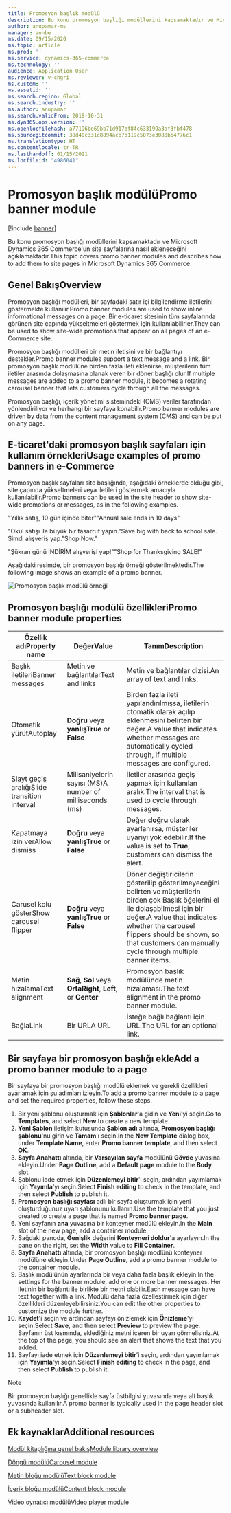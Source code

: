 ```yaml
---
title: Promosyon başlık modülü
description: Bu konu promosyon başlığı modüllerini kapsamaktadır ve Microsoft Dynamics 365 Commerce'un site sayfalarına nasıl ekleneceğini açıklamaktadır.
author: anupamar-ms
manager: annbe
ms.date: 09/15/2020
ms.topic: article
ms.prod: ''
ms.service: dynamics-365-commerce
ms.technology: ''
audience: Application User
ms.reviewer: v-chgri
ms.custom: ''
ms.assetid: ''
ms.search.region: Global
ms.search.industry: ''
ms.author: anupamar
ms.search.validFrom: 2019-10-31
ms.dyn365.ops.version: ''
ms.openlocfilehash: a77196be69bb71d917bf84c633199a3af3fbf478
ms.sourcegitcommit: 38d40c331c8894acb7b119c5073e3088b54776c1
ms.translationtype: HT
ms.contentlocale: tr-TR
ms.lasthandoff: 01/15/2021
ms.locfileid: "4986041"
---
```

# <a name="promo-banner-module"></a><span data-ttu-id="c8ec0-103">Promosyon başlık modülü</span><span class="sxs-lookup"><span data-stu-id="c8ec0-103">Promo banner module</span></span>

[!include [banner](includes/banner.md)]

<span data-ttu-id="c8ec0-104">Bu konu promosyon başlığı modüllerini kapsamaktadır ve Microsoft Dynamics 365 Commerce'un site sayfalarına nasıl ekleneceğini açıklamaktadır.</span><span class="sxs-lookup"><span data-stu-id="c8ec0-104">This topic covers promo banner modules and describes how to add them to site pages in Microsoft Dynamics 365 Commerce.</span></span>

## <a name="overview"></a><span data-ttu-id="c8ec0-105">Genel Bakış</span><span class="sxs-lookup"><span data-stu-id="c8ec0-105">Overview</span></span>

<span data-ttu-id="c8ec0-106">Promosyon başlığı modülleri, bir sayfadaki satır içi bilgilendirme iletilerini göstermekte kullanılır.</span><span class="sxs-lookup"><span data-stu-id="c8ec0-106">Promo banner modules are used to show inline informational messages on a page.</span></span> <span data-ttu-id="c8ec0-107">Bir e-ticaret sitesinin tüm sayfalarında görünen site çapında yükseltmeleri göstermek için kullanılabilirler.</span><span class="sxs-lookup"><span data-stu-id="c8ec0-107">They can be used to show site-wide promotions that appear on all pages of an e-Commerce site.</span></span> 

<span data-ttu-id="c8ec0-108">Promosyon başlığı modülleri bir metin iletisini ve bir bağlantıyı destekler.</span><span class="sxs-lookup"><span data-stu-id="c8ec0-108">Promo banner modules support a text message and a link.</span></span> <span data-ttu-id="c8ec0-109">Bir promosyon başlık modülüne birden fazla ileti eklenirse, müşterilerin tüm iletiler arasında dolaşmasına olanak veren bir döner başlığı olur.</span><span class="sxs-lookup"><span data-stu-id="c8ec0-109">If multiple messages are added to a promo banner module, it becomes a rotating carousel banner that lets customers cycle through all the messages.</span></span> 

<span data-ttu-id="c8ec0-110">Promosyon başlığı, içerik yönetimi sistemindeki (CMS) veriler tarafından yönlendiriliyor ve herhangi bir sayfaya konabilir.</span><span class="sxs-lookup"><span data-stu-id="c8ec0-110">Promo banner modules are driven by data from the content management system (CMS) and can be put on any page.</span></span>

## <a name="usage-examples-of-promo-banners-in-e-commerce"></a><span data-ttu-id="c8ec0-111">E-ticaret'daki promosyon başlık sayfaları için kullanım örnekleri</span><span class="sxs-lookup"><span data-stu-id="c8ec0-111">Usage examples of promo banners in e-Commerce</span></span>

<span data-ttu-id="c8ec0-112">Promosyon başlık sayfaları site başlığında, aşağıdaki örneklerde olduğu gibi, site çapında yükseltmeleri veya iletileri göstermek amacıyla kullanılabilir.</span><span class="sxs-lookup"><span data-stu-id="c8ec0-112">Promo banners can be used in the site header to show site-wide promotions or messages, as in the following examples.</span></span>

<span data-ttu-id="c8ec0-113">"Yıllık satış, 10 gün içinde biter"</span><span class="sxs-lookup"><span data-stu-id="c8ec0-113">"Annual sale ends in 10 days"</span></span>

<span data-ttu-id="c8ec0-114">"Okul satışı ile büyük bir tasarruf yapın.</span><span class="sxs-lookup"><span data-stu-id="c8ec0-114">"Save big with back to school sale.</span></span> <span data-ttu-id="c8ec0-115">Şimdi alışveriş yap."</span><span class="sxs-lookup"><span data-stu-id="c8ec0-115">Shop Now."</span></span>

<span data-ttu-id="c8ec0-116">"Şükran günü İNDİRİM alışverişi yap!"</span><span class="sxs-lookup"><span data-stu-id="c8ec0-116">"Shop for Thanksgiving SALE!"</span></span> 

<span data-ttu-id="c8ec0-117">Aşağıdaki resimde, bir promosyon başlığı örneği gösterilmektedir.</span><span class="sxs-lookup"><span data-stu-id="c8ec0-117">The following image shows an example of a promo banner.</span></span>

![Promosyon başlık modülü örneği](./media/ecommerce-Promobanner.PNG)

## <a name="promo-banner-module-properties"></a><span data-ttu-id="c8ec0-119">Promosyon başlığı modülü özellikleri</span><span class="sxs-lookup"><span data-stu-id="c8ec0-119">Promo banner module properties</span></span>

| <span data-ttu-id="c8ec0-120">Özellik adı</span><span class="sxs-lookup"><span data-stu-id="c8ec0-120">Property name</span></span>             | <span data-ttu-id="c8ec0-121">Değer</span><span class="sxs-lookup"><span data-stu-id="c8ec0-121">Value</span></span>                              | <span data-ttu-id="c8ec0-122">Tanım</span><span class="sxs-lookup"><span data-stu-id="c8ec0-122">Description</span></span> |
|---------------------------|------------------------------------|-------------|
| <span data-ttu-id="c8ec0-123">Başlık iletileri</span><span class="sxs-lookup"><span data-stu-id="c8ec0-123">Banner messages</span></span>           | <span data-ttu-id="c8ec0-124">Metin ve bağlantılar</span><span class="sxs-lookup"><span data-stu-id="c8ec0-124">Text and links</span></span>                     | <span data-ttu-id="c8ec0-125">Metin ve bağlantılar dizisi.</span><span class="sxs-lookup"><span data-stu-id="c8ec0-125">An array of text and links.</span></span> |
| <span data-ttu-id="c8ec0-126">Otomatik yürüt</span><span class="sxs-lookup"><span data-stu-id="c8ec0-126">Autoplay</span></span>                  | <span data-ttu-id="c8ec0-127">**Doğru** veya **yanlış**</span><span class="sxs-lookup"><span data-stu-id="c8ec0-127">**True** or **False**</span></span>              | <span data-ttu-id="c8ec0-128">Birden fazla ileti yapılandırılmışsa, iletilerin otomatik olarak açılıp eklenmesini belirten bir değer.</span><span class="sxs-lookup"><span data-stu-id="c8ec0-128">A value that indicates whether messages are automatically cycled through, if multiple messages are configured.</span></span> |
| <span data-ttu-id="c8ec0-129">Slayt geçiş aralığı</span><span class="sxs-lookup"><span data-stu-id="c8ec0-129">Slide transition interval</span></span> | <span data-ttu-id="c8ec0-130">Milisaniyelerin sayısı (MS)</span><span class="sxs-lookup"><span data-stu-id="c8ec0-130">A number of milliseconds (ms)</span></span>      | <span data-ttu-id="c8ec0-131">İletiler arasında geçiş yapmak için kullanılan aralık.</span><span class="sxs-lookup"><span data-stu-id="c8ec0-131">The interval that is used to cycle through messages.</span></span> |
| <span data-ttu-id="c8ec0-132">Kapatmaya izin ver</span><span class="sxs-lookup"><span data-stu-id="c8ec0-132">Allow dismiss</span></span>             | <span data-ttu-id="c8ec0-133">**Doğru** veya **yanlış**</span><span class="sxs-lookup"><span data-stu-id="c8ec0-133">**True** or **False**</span></span>              | <span data-ttu-id="c8ec0-134">Değer **doğru** olarak ayarlanırsa, müşteriler uyarıyı yok edebilir.</span><span class="sxs-lookup"><span data-stu-id="c8ec0-134">If the value is set to **True**, customers can dismiss the alert.</span></span> |
| <span data-ttu-id="c8ec0-135">Carusel kolu göster</span><span class="sxs-lookup"><span data-stu-id="c8ec0-135">Show carousel flipper</span></span>     | <span data-ttu-id="c8ec0-136">**Doğru** veya **yanlış**</span><span class="sxs-lookup"><span data-stu-id="c8ec0-136">**True** or **False**</span></span>              | <span data-ttu-id="c8ec0-137">Döner değiştiricilerin gösterilip gösterilmeyeceğini belirten ve müşterilerin birden çok Başlık öğelerini el ile dolaşabilmesi için bir değer.</span><span class="sxs-lookup"><span data-stu-id="c8ec0-137">A value that indicates whether the carousel flippers should be shown, so that customers can manually cycle through multiple banner items.</span></span> |
| <span data-ttu-id="c8ec0-138">Metin hizalama</span><span class="sxs-lookup"><span data-stu-id="c8ec0-138">Text alignment</span></span>            | <span data-ttu-id="c8ec0-139">**Sağ**, **Sol** veya **Orta**</span><span class="sxs-lookup"><span data-stu-id="c8ec0-139">**Right**, **Left**, or **Center**</span></span> | <span data-ttu-id="c8ec0-140">Promosyon başlık modülünde metin hizalaması.</span><span class="sxs-lookup"><span data-stu-id="c8ec0-140">The text alignment in the promo banner module.</span></span> |
| <span data-ttu-id="c8ec0-141">Bağla</span><span class="sxs-lookup"><span data-stu-id="c8ec0-141">Link</span></span>                      | <span data-ttu-id="c8ec0-142">Bir URL</span><span class="sxs-lookup"><span data-stu-id="c8ec0-142">A URL</span></span>                              | <span data-ttu-id="c8ec0-143">İsteğe bağlı bağlantı için URL.</span><span class="sxs-lookup"><span data-stu-id="c8ec0-143">The URL for an optional link.</span></span> |

## <a name="add-a-promo-banner-module-to-a-page"></a><span data-ttu-id="c8ec0-144">Bir sayfaya bir promosyon başlığı ekle</span><span class="sxs-lookup"><span data-stu-id="c8ec0-144">Add a promo banner module to a page</span></span> 

<span data-ttu-id="c8ec0-145">Bir sayfaya bir promosyon başlığı modülü eklemek ve gerekli özellikleri ayarlamak için şu adımları izleyin.</span><span class="sxs-lookup"><span data-stu-id="c8ec0-145">To add a promo banner module to a page and set the required properties, follow these steps.</span></span>

1. <span data-ttu-id="c8ec0-146">Bir yeni şablonu oluşturmak için **Şablonlar**'a gidin ve **Yeni**'yi seçin.</span><span class="sxs-lookup"><span data-stu-id="c8ec0-146">Go to **Templates**, and select **New** to create a new template.</span></span>
1. <span data-ttu-id="c8ec0-147">**Yeni Şablon** iletişim kutusunda **Şablon adı** altında, **Promosyon başlığı şablonu**'nu girin ve **Tamam**'ı seçin.</span><span class="sxs-lookup"><span data-stu-id="c8ec0-147">In the **New Template** dialog box, under **Template Name**, enter **Promo banner template**, and then select **OK**.</span></span>
1. <span data-ttu-id="c8ec0-148">**Sayfa Anahattı** altında, bir **Varsayılan sayfa** modülünü **Gövde** yuvasına ekleyin.</span><span class="sxs-lookup"><span data-stu-id="c8ec0-148">Under **Page Outline**, add a **Default page** module to the **Body** slot.</span></span> 
1. <span data-ttu-id="c8ec0-149">Şablonu iade etmek için **Düzenlemeyi bitir**'i seçin, ardından yayımlamak için **Yayımla**'yı seçin.</span><span class="sxs-lookup"><span data-stu-id="c8ec0-149">Select **Finish editing** to check in the template, and then select **Publish** to publish it.</span></span> 
1. <span data-ttu-id="c8ec0-150">**Promosyon başlığı sayfası** adlı bir sayfa oluşturmak için yeni oluşturduğunuz uyarı şablonunu kullanın.</span><span class="sxs-lookup"><span data-stu-id="c8ec0-150">Use the template that you just created to create a page that is named **Promo banner page**.</span></span> 
1. <span data-ttu-id="c8ec0-151">Yeni sayfanın **ana** yuvasına bir konteyner modülü ekleyin.</span><span class="sxs-lookup"><span data-stu-id="c8ec0-151">In the **Main** slot of the new page, add a container module.</span></span> 
1. <span data-ttu-id="c8ec0-152">Sağdaki panoda, **Genişlik** değerini **Konteyneri doldur**'a ayarlayın.</span><span class="sxs-lookup"><span data-stu-id="c8ec0-152">In the pane on the right, set the **Width** value to **Fill Container**.</span></span>
1. <span data-ttu-id="c8ec0-153">**Sayfa Anahattı** altında, bir promosyon başlığı modlünü konteyner modülüne ekleyin.</span><span class="sxs-lookup"><span data-stu-id="c8ec0-153">Under **Page Outline**, add a promo banner module to the container module.</span></span>
1. <span data-ttu-id="c8ec0-154">Başlık modülünün ayarlarında bir veya daha fazla başlık ekleyin.</span><span class="sxs-lookup"><span data-stu-id="c8ec0-154">In the settings for the banner module, add one or more banner messages.</span></span> <span data-ttu-id="c8ec0-155">Her iletinin bir bağlantı ile birlikte bir metni olabilir.</span><span class="sxs-lookup"><span data-stu-id="c8ec0-155">Each message can have text together with a link.</span></span> <span data-ttu-id="c8ec0-156">Modülü daha fazla özelleştirmek için diğer özellikleri düzenleyebilirsiniz.</span><span class="sxs-lookup"><span data-stu-id="c8ec0-156">You can edit the other properties to customize the module further.</span></span>
1. <span data-ttu-id="c8ec0-157">**Kaydet**'i seçin ve ardından sayfayı önizlemek için **Önizleme**'yi seçin.</span><span class="sxs-lookup"><span data-stu-id="c8ec0-157">Select **Save**, and then select **Preview** to preview the page.</span></span> <span data-ttu-id="c8ec0-158">Sayfanın üst kısmında, eklediğiniz metni içeren bir uyarı görmelisiniz.</span><span class="sxs-lookup"><span data-stu-id="c8ec0-158">At the top of the page, you should see an alert that shows the text that you added.</span></span>
1. <span data-ttu-id="c8ec0-159">Sayfayı iade etmek için **Düzenlemeyi bitir**'i seçin, ardından yayımlamak için **Yayımla**'yı seçin.</span><span class="sxs-lookup"><span data-stu-id="c8ec0-159">Select **Finish editing** to check in the page, and then select **Publish** to publish it.</span></span>

> [!NOTE]
> <span data-ttu-id="c8ec0-160">Bir promosyon başlığı genellikle sayfa üstbilgisi yuvasında veya alt başlık yuvasında kullanılır.</span><span class="sxs-lookup"><span data-stu-id="c8ec0-160">A promo banner is typically used in the page header slot or a subheader slot.</span></span>


## <a name="additional-resources"></a><span data-ttu-id="c8ec0-161">Ek kaynaklar</span><span class="sxs-lookup"><span data-stu-id="c8ec0-161">Additional resources</span></span>

[<span data-ttu-id="c8ec0-162">Modül kitaplığına genel bakış</span><span class="sxs-lookup"><span data-stu-id="c8ec0-162">Module library overview</span></span>](starter-kit-overview.md)

[<span data-ttu-id="c8ec0-163">Döngü modülü</span><span class="sxs-lookup"><span data-stu-id="c8ec0-163">Carousel module</span></span>](add-carousel.md)

[<span data-ttu-id="c8ec0-164">Metin bloğu modülü</span><span class="sxs-lookup"><span data-stu-id="c8ec0-164">Text block module</span></span>](add-content-rich-block.md)

[<span data-ttu-id="c8ec0-165">İçerik bloğu modülü</span><span class="sxs-lookup"><span data-stu-id="c8ec0-165">Content block module</span></span>](add-hero-module.md)

[<span data-ttu-id="c8ec0-166">Video oynatıcı modülü</span><span class="sxs-lookup"><span data-stu-id="c8ec0-166">Video player module</span></span>](add-video-player.md)
